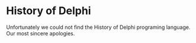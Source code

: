 # History of Delphi
Unfortunately we could not find the History of Delphi programing language. Our most sincere apologies.